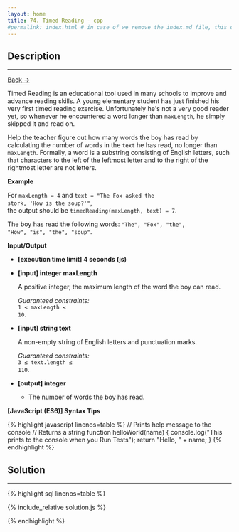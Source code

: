```yaml
---
layout: home
title: 74. Timed Reading - cpp
#permalink: index.html # in case of we remove the index.md file, this doc will be the index page
---
```


<div class="row">
<div class="columnStmt" markdown="1">

## Description
----

[Back -> ](../README.md)

Timed Reading is an educational tool used in many schools to improve and advance reading skills. A young elementary student has just finished his very first timed reading exercise. Unfortunately he's not a very good reader yet, so whenever he encountered a word longer than <code>maxLength</code>, he simply skipped it and read on.

Help the teacher figure out how many words the boy has read by calculating the number of words in the <code>text</code> he has read, no longer than <code>maxLength</code>.
Formally, a word is a substring consisting of English letters, such that characters to the left of the leftmost letter and to the right of the rightmost letter are not letters.

**Example**

For <code>maxLength = 4</code> and
<code>text = "The Fox asked the stork, 'How is the soup?'"</code>,<br>the output should be
<code>timedReading(maxLength, text) = 7</code>.

The boy has read the following words: <code>"The", "Fox", "the", "How", "is", "the", "soup"</code>.

</code>

**Input/Output**

- **[execution time limit] 4 seconds (js)**

- **[input] integer maxLength**

  A positive integer, the maximum length of the word the boy can read.<br>

  _Guaranteed constraints:_<br>
  <code>1 ≤ maxLength ≤ 10</code>.

- **[input] string text**

  A non-empty string of English letters and punctuation marks.<br>

  _Guaranteed constraints:_<br>
  <code>3 ≤ text.length ≤ 110</code>.

- **[output] integer**
  - The number of words the boy has read.

**[JavaScript (ES6)] Syntax Tips**

{% highlight javascript linenos=table %}
// Prints help message to the console
// Returns a string
function helloWorld(name) {
console.log("This prints to the console when you Run Tests");
return "Hello, " + name;
}
{% endhighlight %}

</div>
<div class="columnSol" markdown="1">

## Solution

---

{% highlight sql linenos=table %}

{% include_relative solution.js %}

{% endhighlight %}

</div>
</div>
